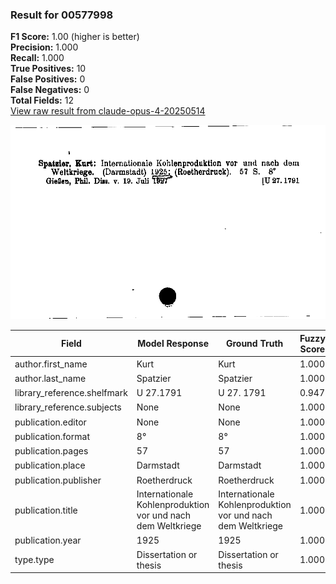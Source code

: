 ### Result for 00577998
**F1 Score:** 1.00 (higher is better)<br>**Precision:** 1.000<br>**Recall:** 1.000<br>**True Positives:** 10<br>**False Positives:** 0<br>**False Negatives:** 0<br>**Total Fields:** 12<br>[View raw result from claude-opus-4-20250514](https://github.com/RISE-UNIBAS/humanities_data_benchmark/blob/main/results/2025-10-01/T0147/request_T0147_00577998.json)

<img src="https://github.com/RISE-UNIBAS/humanities_data_benchmark/blob/main/benchmarks/zettelkatalog/images/00577998.jpg?raw=true" alt="00577998" width="600px">

| Field | Model Response | Ground Truth | Fuzzy Score | Match |
|-------|----------------|--------------|-------------|-------|
| author.first_name | Kurt | Kurt | 1.000 | ✅ |
| author.last_name | Spatzier | Spatzier | 1.000 | ✅ |
| library_reference.shelfmark | U 27.1791 | U 27. 1791 | 0.947 | ✅ |
| library_reference.subjects | None | None | 1.000 | ✅ |
| publication.editor | None | None | 1.000 | ✅ |
| publication.format | 8° | 8° | 1.000 | ✅ |
| publication.pages | 57 | 57 | 1.000 | ✅ |
| publication.place | Darmstadt | Darmstadt | 1.000 | ✅ |
| publication.publisher | Roetherdruck | Roetherdruck | 1.000 | ✅ |
| publication.title | Internationale Kohlenproduktion vor und nach dem Weltkriege | Internationale Kohlenproduktion vor und nach dem Weltkriege | 1.000 | ✅ |
| publication.year | 1925 | 1925 | 1.000 | ✅ |
| type.type | Dissertation or thesis | Dissertation or thesis | 1.000 | ✅ |
